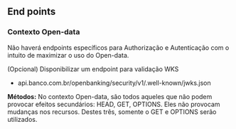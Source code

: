 ## End points

### Contexto Open-data

Não haverá endpoints específicos para Authorização e Autenticação com o intuito de maximizar o uso do Open-data.

(Opcional)
Disponibilizar um endpoint para validação WKS
 * api.banco.com.br/openbanking/security/v1/.well-known/jwks.json

**Métodos:** No contexto Open-data, são todos aqueles que não podem provocar efeitos secundários: HEAD, GET, OPTIONS. Eles não
provocam mudanças nos recursos. Destes três, somente o GET e OPTIONS serão utilizados.
